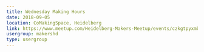 ```yaml
---
title: Wednesday Making Hours
date: 2018-09-05
location: CoMakingSpace, Heidelberg
link: https://www.meetup.com/Heidelberg-Makers-Meetup/events/czkgtpyxmbhb/
usergroup: makershd
type: usergroup
---
```

